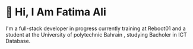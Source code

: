 # 👋 Hi, I Am Fatima Ali
I'm a full-stack developer in progress currently training at Reboot01 and a student at the University of polytechnic Bahrain , studying Bacholer in ICT Database.
